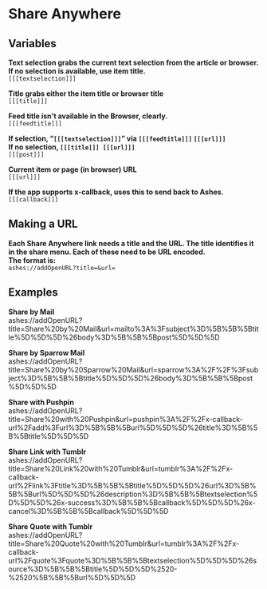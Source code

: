 # Share Anywhere

## Variables

**Text selection grabs the current text selection from the article or browser. If no selection is available, use item title.**  
``[[[textselection]]]``

**Title grabs either the item title or browser title**  
``[[[title]]]``

**Feed title isn't available in the Browser, clearly.**  
``[[[feedtitle]]]``

**If selection, “``[[[textselection]]]``” via ``[[[feedtitle]]]`` ``[[[url]]]``**  
**If no selection, ``[[[title]]] [[[url]]]``**  
``[[[post]]]``

**Current item or page (in browser) URL**  
``[[[url]]]``

**If the app supports x-callback, uses this to send back to Ashes.**  
``[[[callback]]]``

## Making a URL
**Each Share Anywhere link needs a title and the URL. The title identifies it in the share menu. Each of these need to be URL encoded.**  
**The format is:**  
``ashes://addOpenURL?title=&url=``

## Examples

**Share by Mail**  
ashes://addOpenURL?title=Share%20by%20Mail&url=mailto%3A%3Fsubject%3D%5B%5B%5Btitle%5D%5D%5D%26body%3D%5B%5B%5Bpost%5D%5D%5D

**Share by Sparrow Mail**  
ashes://addOpenURL?title=Share%20by%20Sparrow%20Mail&url=sparrow%3A%2F%2F%3Fsubject%3D%5B%5B%5Btitle%5D%5D%5D%26body%3D%5B%5B%5Bpost%5D%5D%5D

**Share with Pushpin**  
ashes://addOpenURL?title=Share%20with%20Pushpin&url=pushpin%3A%2F%2Fx-callback-url%2Fadd%3Furl%3D%5B%5B%5Burl%5D%5D%5D%26title%3D%5B%5B%5Btitle%5D%5D%5D

**Share Link with Tumblr**  
ashes://addOpenURL?title=Share%20Link%20with%20Tumblr&url=tumblr%3A%2F%2Fx-callback-url%2Flink%3Ftitle%3D%5B%5B%5Btitle%5D%5D%5D%26url%3D%5B%5B%5Burl%5D%5D%5D%26description%3D%5B%5B%5Btextselection%5D%5D%5D%26x-success%3D%5B%5B%5Bcallback%5D%5D%5D%26x-cancel%3D%5B%5B%5Bcallback%5D%5D%5D

**Share Quote with Tumblr**  
ashes://addOpenURL?title=Share%20Quote%20with%20Tumblr&url=tumblr%3A%2F%2Fx-callback-url%2Fquote%3Fquote%3D%5B%5B%5Btextselection%5D%5D%5D%26source%3D%5B%5B%5Btitle%5D%5D%5D%2520-%2520%5B%5B%5Burl%5D%5D%5D